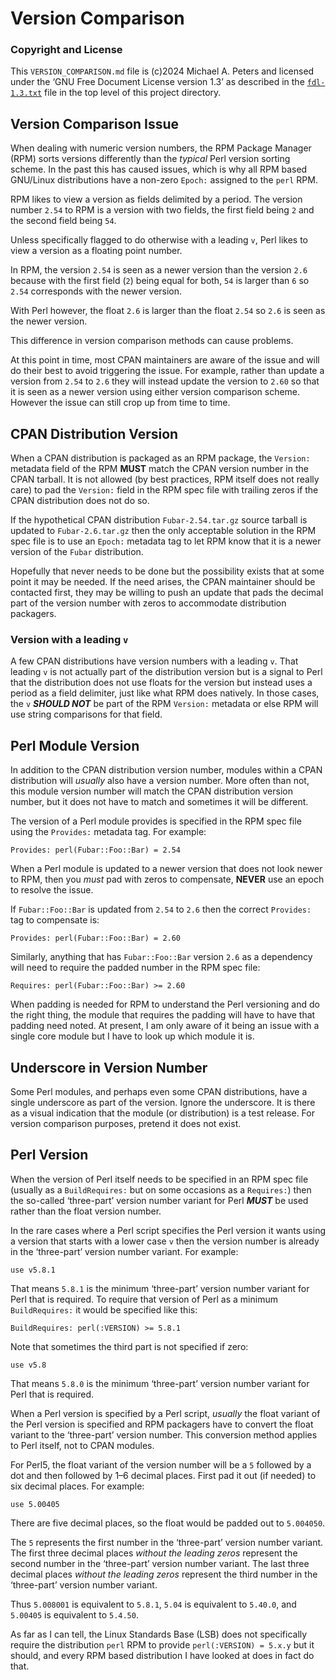 Version Comparison
==================

### Copyright and License

This `VERSION_COMPARISON.md` file is (c)2024 Michael A. Peters and licensed
under the ‘GNU Free Document License version 1.3’ as described in the
[`fdl-1.3.txt`](fdl-1.3.txt) file in the top level of this project directory.


Version Comparison Issue
------------------------

When dealing with numeric version numbers, the RPM Package Manager (RPM) sorts
versions differently than the *typical* Perl version sorting scheme. In the
past this has caused issues, which is why all RPM based GNU/Linux distributions
have a non-zero `Epoch:` assigned to the `perl` RPM.

RPM likes to view a version as fields delimited by a period. The version number
`2.54` to RPM is a version with two fields, the first field being `2` and the
second field being `54`.

Unless specifically flagged to do otherwise with a leading `v`, Perl likes to
view a version as a floating point number.

In RPM, the version `2.54` is seen as a newer version than the version `2.6`
because with the first field (`2`) being equal for both, `54` is larger than `6`
so `2.54` corresponds with the newer version.

With Perl however, the float `2.6` is larger than the float `2.54` so `2.6` is
seen as the newer version.

This difference in version comparison methods can cause problems.

At this point in time, most CPAN maintainers are aware of the issue and will do
their best to avoid triggering the issue. For example, rather than update a
version from `2.54` to `2.6` they will instead update the version to `2.60` so
that it is seen as a newer version using either version comparison scheme.
However the issue can still crop up from time to time.


CPAN Distribution Version
-------------------------

When a CPAN distribution is packaged as an RPM package, the `Version:` metadata
field of the RPM __MUST__ match the CPAN version number in the CPAN tarball.
It is not allowed (by best practices, RPM itself does not really care) to pad
the `Version:` field in the RPM spec file with trailing zeros if the CPAN
distribution does not do so.

If the hypothetical CPAN distribution `Fubar-2.54.tar.gz` source tarball is
updated to `Fubar-2.6.tar.gz` then the only acceptable solution in the RPM
spec file is to use an `Epoch:` metadata tag to let RPM know that it is a newer
version of the `Fubar` distribution.

Hopefully that never needs to be done but the possibility exists that at some
point it may be needed. If the need arises, the CPAN maintainer should be
contacted first, they may be willing to push an update that pads the decimal
part of the version number with zeros to accommodate distribution packagers.

### Version with a leading `v`

A few CPAN distributions have version numbers with a leading `v`. That leading
`v` is not actually part of the distribution version but is a signal to Perl
that the distribution does not use floats for the version but instead uses a
period as a field delimiter, just like what RPM does natively. In those cases,
the `v` __*SHOULD NOT*__ be part of the RPM `Version:` metadata or else RPM
will use string comparisons for that field.


Perl Module Version
-------------------

In addition to the CPAN distribution version number, modules within a CPAN
distribution will *usually* also have a version number. More often than not,
this module version number will match the CPAN distribution version number, but
it does not have to match and sometimes it will be different.

The version of a Perl module provides is specified in the RPM spec file using
the `Provides:` metadata tag. For example:

    Provides: perl(Fubar::Foo::Bar) = 2.54

When a Perl module is updated to a newer version that does not look newer to
RPM, then you *must* pad with zeros to compensate, __NEVER__ use an epoch to
resolve the issue.

If `Fubar::Foo::Bar` is updated from `2.54` to `2.6` then the correct
`Provides:` tag to compensate is:

    Provides: perl(Fubar::Foo::Bar) = 2.60

Similarly, anything that has `Fubar::Foo::Bar` version `2.6` as a dependency
will need to require the padded number in the RPM spec file:

    Requires: perl(Fubar::Foo::Bar) >= 2.60

When padding is needed for RPM to understand the Perl versioning and do the
right thing, the module that requires the padding will have to have that padding
need noted. At present, I am only aware of it being an issue with a single core
module but I have to look up which module it is.


Underscore in Version Number
----------------------------

Some Perl modules, and perhaps even some CPAN distributions, have a single
underscore as part of the version. Ignore the underscore. It is there as a
visual indication that the module (or distribution) is a test release. For
version comparison purposes, pretend it does not exist.


Perl Version
------------

When the version of Perl itself needs to be specified in an RPM spec file
(usually as a `BuildRequires:` but on some occasions as a `Requires:`) then the
so-called ‘three-part’ version number variant for Perl __*MUST*__ be used rather
than the float version number.

In the rare cases where a Perl script specifies the Perl version it wants using
a version that starts with a lower case `v` then the version number is already
in the ‘three-part’ version number variant. For example:

    use v5.8.1

That means `5.8.1` is the minimum ‘three-part’ version number variant for Perl
that is required. To require that version of Perl as a minimum `BuildRequires:`
it would be specified like this:

    BuildRequires: perl(:VERSION) >= 5.8.1

Note that sometimes the third part is not specified if zero:

    use v5.8

That means `5.8.0` is the minimum ‘three-part’ version number variant for Perl
that is required.

When a Perl version is specified by a Perl script, *usually* the float variant
of the Perl version is specified and RPM packagers have to convert the float
variant to the ‘three-part’ version number. This conversion method applies to
Perl itself, not to CPAN modules.

For Perl5, the float variant of the version number will be a `5` followed by a
dot and then followed by 1–6 decimal places. First pad it out (if needed) to
six decimal places. For example:

    use 5.00405

There are five decimal places, so the float would be padded out to `5.004050`.

The `5` represents the first number in the ‘three-part’ version number variant.
The first three decimal places *without the leading zeros* represent the second
number in the ‘three-part’ version number variant. The last three decimal places
*without the leading zeros* represent the third number in the ‘three-part’
version number variant.

Thus `5.008001` is equivalent to `5.8.1`, `5.04` is equivalent to `5.40.0`, and
`5.00405` is equivalent to `5.4.50`.

As far as I can tell, the Linux Standards Base (LSB) does not specifically
require the distribution `perl` RPM to provide `perl(:VERSION) = 5.x.y` but it
should, and every RPM based distribution I have looked at does in fact do that.




















